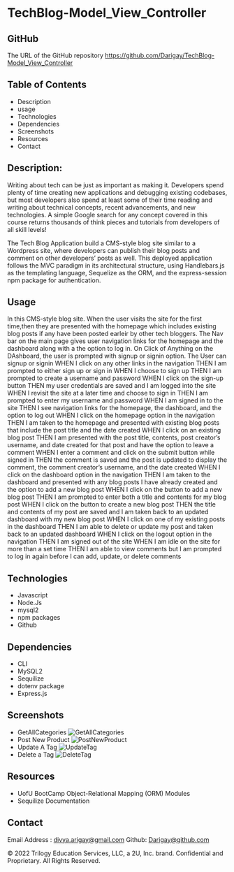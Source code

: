 # TechBlog-Model_View_Controller

## GitHub 
The URL of the GitHub repository
https://github.com/Darigay/TechBlog-Model_View_Controller

## Table of Contents
- Description
- usage
- Technologies
- Dependencies
- Screenshots
- Resources
- Contact

## Description:
Writing about tech can be just as important as making it. Developers spend plenty of time creating new applications and debugging existing codebases, but most developers also spend at least some of their time reading and writing about technical concepts, recent advancements, and new technologies. A simple Google search for any concept covered in this course returns thousands of think pieces and tutorials from developers of all skill levels!

The Tech Blog Application build a CMS-style blog site similar to a Wordpress site, where developers can publish their blog posts and comment on other developers’ posts as well. This deployed application follows the MVC paradigm in its architectural structure, using Handlebars.js as the templating language, Sequelize as the ORM, and the express-session npm package for authentication.

## Usage
In this CMS-style blog site. When the user visits the site for the first time,then they are presented with the homepage which includes 
existing blog posts if any have been posted earleir by other tech bloggers.
The Nav bar on the main page gives user navigation links for the homepage and the dashboard along with a the option to log in.
On Click of Anything on the DAshboard, the user is prompted with signup or signin option. The User can signup or signin
WHEN I click on any other links in the navigation
THEN I am prompted to either sign up or sign in
WHEN I choose to sign up
THEN I am prompted to create a username and password
WHEN I click on the sign-up button
THEN my user credentials are saved and I am logged into the site
WHEN I revisit the site at a later time and choose to sign in
THEN I am prompted to enter my username and password
WHEN I am signed in to the site
THEN I see navigation links for the homepage, the dashboard, and the option to log out
WHEN I click on the homepage option in the navigation
THEN I am taken to the homepage and presented with existing blog posts that include the post title and the date created
WHEN I click on an existing blog post
THEN I am presented with the post title, contents, post creator’s username, and date created for that post and have the option to leave a comment
WHEN I enter a comment and click on the submit button while signed in
THEN the comment is saved and the post is updated to display the comment, the comment creator’s username, and the date created
WHEN I click on the dashboard option in the navigation
THEN I am taken to the dashboard and presented with any blog posts I have already created and the option to add a new blog post
WHEN I click on the button to add a new blog post
THEN I am prompted to enter both a title and contents for my blog post
WHEN I click on the button to create a new blog post
THEN the title and contents of my post are saved and I am taken back to an updated dashboard with my new blog post
WHEN I click on one of my existing posts in the dashboard
THEN I am able to delete or update my post and taken back to an updated dashboard
WHEN I click on the logout option in the navigation
THEN I am signed out of the site
WHEN I am idle on the site for more than a set time
THEN I am able to view comments but I am prompted to log in again before I can add, update, or delete comments

## Technologies
- Javascript
- Node.Js
- mysql2
- npm packages 
- Github

## Dependencies
- CLI
- MySQL2
- Sequilize
- dotenv package
- Express.js

## Screenshots
- GetAllCategories
![GetAllCategories](https://user-images.githubusercontent.com/94805706/159201554-2e4a4301-ed7d-4eec-b72d-e8e53dc19171.png)
- Post New Product
![PostNewProduct](https://user-images.githubusercontent.com/94805706/159201565-c3bbbe52-a07b-4426-be2d-4d87818ddb74.png)
- Update A Tag
![UpdateTag](https://user-images.githubusercontent.com/94805706/159201572-4fa7f8f3-a1d2-45cc-8f28-607377010aec.png)
- Delete a Tag
![DeleteTag](https://user-images.githubusercontent.com/94805706/159201576-a6e86718-3c97-406a-9540-39b17de93035.png)


## Resources
- UofU BootCamp Object-Relational Mapping (ORM) Modules
- Sequilize Documentation

## Contact
Email Address : divya.arigay@gmail.com 
Github: Darigay@github.com


© 2022 Trilogy Education Services, LLC, a 2U, Inc. brand. Confidential and Proprietary. All Rights Reserved.